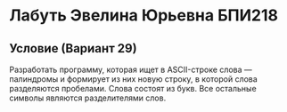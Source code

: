 # Лабуть Эвелина Юрьевна БПИ218
## Условие (Вариант 29)
Разработать программу, которая ищет в ASCII-строке слова — палиндромы и формирует из них новую строку, в которой слова разделяются пробелами. Слова состоят из букв. Все остальные символы являются разделителями слов.

